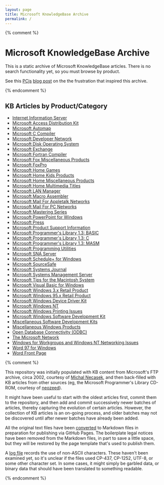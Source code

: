 ```yaml
---
layout: page
title: Microsoft KnowledgeBase Archive
permalink: /
---
```


{% comment %}

# Microsoft KnowledgeBase Archive

This is a static archive of Microsoft KnowledgeBase articles.  There is no search functionality yet,
so you must browse by product.

See this [PCjs](https://www.pcjs.org) [blog post](https://www.pcjs.org/blog/2017/10/13/) on the
the frustration that inspired this archive.

{% endcomment %}

## KB Articles by Product/Category

- [Internet Information Server](id/iis/)
- [Microsoft Access Distribution Kit](id/accother/)
- [Microsoft Automap](id/automap/)
- [Microsoft C Compiler](id/visualc/)
- [Microsoft Developer Network](id/msdn/)
- [Microsoft Disk Operating System](id/msdos/)
- [Microsoft Exchange](id/exchange/)
- [Microsoft Fortran Compiler](id/fortran/)
- [Microsoft Fox Miscellaneous Products](id/foxmisc/)
- [Microsoft FoxPro](id/foxpro/)
- [Microsoft Home Games](id/homegame/)
- [Microsoft Home Kids Products](id/homekids/)
- [Microsoft Home Miscellaneous Products](id/homemisc/)
- [Microsoft Home Multimedia Titles](id/homemm/)
- [Microsoft LAN Manager](id/lanman/)
- [Microsoft Macro Assembler](id/masm/)
- [Microsoft Mail For Appletalk Networks](id/macmail/)
- [Microsoft Mail For PC Networks](id/pcmail/)
- [Microsoft Mastering Series](id/mastering/)
- [Microsoft PowerPoint for Windows](id/powerpt/)
- [Microsoft Press](id/mspress/)
- [Microsoft Product Support Information](id/techinfo/)
- [Microsoft Programmer's Library 1.3: BASIC](id/mspl13_basic/)
- [Microsoft Programmer's Library 1.3: C](id/mspl13_c/)
- [Microsoft Programmer's Library 1.3: MASM](id/mspl13_masm/)
- [Microsoft Programming Utilities](id/utilities/)
- [Microsoft SNA Server](id/sna/)
- [Microsoft Schedule+ for Windows](id/schedplus/)
- [Microsoft SourceSafe](id/ssafe/)
- [Microsoft Systems Journal](id/msj/)
- [Microsoft Systems Management Server](id/sms/)
- [Microsoft Tips for the Macintosh System](id/macsys/)
- [Microsoft Visual Basic for Windows](id/vbwin/)
- [Microsoft Windows 3.x Retail Product](id/win3x/)
- [Microsoft Windows 95.x Retail Product](id/win95x/)
- [Microsoft Windows Device Driver Kit](id/win16ddk/)
- [Microsoft Windows NT](id/winnt/)
- [Microsoft Windows Printing Issues](id/winprint/)
- [Microsoft Windows Software Development Kit](id/win16sdk/)
- [Miscellaneous Software Development Kits](id/miscsdk/)
- [Miscellaneous Windows Products](id/winmisc/)
- [Open Database Connectivity (ODBC)](id/odbc/)
- [The Microsoft Network](id/msnetwork/)
- [Windows for Workgroups and Windows NT Networking Issues](id/crossnet/)
- [Word 97 for Windows](id/word97/)
- [Word Front Page](id/frontpg/)

{% comment %}

This repository was initially populated with KB content from Microsoft's FTP archive, circa 2002, courtesy
of [Michal Necasek](http://www.os2museum.com/wp/ms-kb-articles/), and then back-filled with KB articles from
other sources (eg, the Microsoft Programmer's Library CD-ROM, courtesy of
[neozeed](https://virtuallyfun.superglobalmegacorp.com/2012/07/05/2133/)).

It might have been useful to start with the oldest articles first, commit them to the repository, and then add
and commit successively newer batches of articles, thereby capturing the evolution of certain articles.  However,
the collection of KB articles is an on-going process, and older batches may not be discovered until after newer
batches have already been added.

All the original text files have been [converted](scripts/genmd.js) to Markdown files in preparation for
publishing via GitHub Pages.  The boilerplate legal notices have been removed from the Markdown files,
in part to save a little space, but they will be restored by the page template that's used to publish them.

A [log file](scripts/genmd.log) records the use of non-ASCII characters.  These haven't been examined yet,
so it's unclear if the files used CP-437, CP-1252, UTF-8, or some other character set.  In some cases, it might
simply be garbled data, or binary data that should have been translated to something readable.

{% endcomment %}
